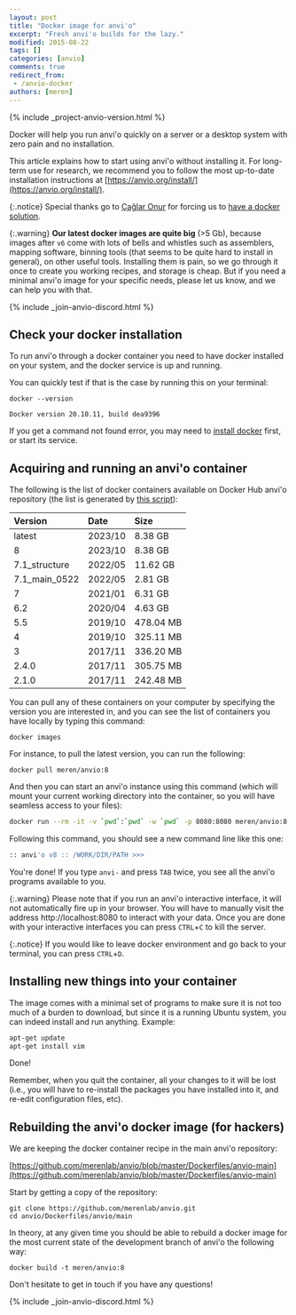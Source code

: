 ```yaml
---
layout: post
title: "Docker image for anvi'o"
excerpt: "Fresh anvi'o builds for the lazy."
modified: 2015-08-22
tags: []
categories: [anvio]
comments: true
redirect_from:
 - /anvio-docker
authors: [meren]
---
```


{% include _project-anvio-version.html %}

Docker will help you run anvi'o quickly on a server or a desktop system with zero pain and no installation.

This article explains how to start using anvi'o without installing it. For long-term use for research, we recommend you to follow the most up-to-date installation instructions at [https://anvio.org/install/](https://anvio.org/install/).

{:.notice}
Special thanks go to [Çağlar Onur](https://twitter.com/caglar10ur) for forcing us to [have a docker solution](https://github.com/meren/anvio/pull/191).

{:.warning}
**Our latest docker images are quite big** (>5 Gb), because images after `v6` come with lots of bells and whistles such as assemblers, mapping software, binning tools (that seems to be quite hard to install in general), on other useful tools. Installing them is pain, so we go through it once to create you working recipes, and storage is cheap. But if you need a minimal anvi'o image for your specific needs, please let us know, and we can help you with that.

{% include _join-anvio-discord.html %}

## Check your docker installation

To run anvi'o through a docker container you need to have docker installed on your system, and the docker service is up and running.

You can quickly test if that is the case by running this on your terminal:

```
docker --version

Docker version 20.10.11, build dea9396
```

If you get a command not found error, you may need to [install docker](https://docs.docker.com/get-docker/) first, or start its service.

## Acquiring and running an anvi'o container

The following is the list of docker containers available on Docker Hub anvi'o repository (the list is generated by [this script](https://github.com/merenlab/anvio.org/blob/main/_scripts/list-anvio-docker-tags.py)):

|**Version**|**Date**|**Size**|
|:--|:--|:--|
|latest|2023/10|8.38 GB|
|8|2023/10|8.38 GB|
|7.1_structure|2022/05|11.62 GB|
|7.1_main_0522|2022/05|2.81 GB|
|7|2021/01|6.31 GB|
|6.2|2020/04|4.63 GB|
|5.5|2019/10|478.04 MB|
|4|2019/10|325.11 MB|
|3|2017/11|336.20 MB|
|2.4.0|2017/11|305.75 MB|
|2.1.0|2017/11|242.48 MB|

You can pull any of these containers on your computer by specifying the version you are interested in, and you can see the list of containers you have locally by typing this command:

```
docker images
```

For instance, to pull the latest version, you can run the following:

```
docker pull meren/anvio:8
```

And then you can start an anvi'o instance using this command (which will mount your current working directory into the container, so you will have seamless access to your files):

``` bash
docker run --rm -it -v `pwd`:`pwd` -w `pwd` -p 8080:8080 meren/anvio:8
```

Following this command, you should see a new command line like this one:

``` bash
:: anvi'o v8 :: /WORK/DIR/PATH >>>
```

You're done! If you type `anvi-` and press `TAB` twice, you see all the anvi'o programs available to you.

{:.warning}
Please note that if you run an anvi'o interactive interface, it will not automatically fire up in your browser. You will have to manually visit the address http://localhost:8080 to interact with your data. Once you are done with your interactive interfaces you can press `CTRL`+`C` to kill the server.

{:.notice}
If you would like to leave docker environment and go back to your terminal, you can press `CTRL`+`D`.

## Installing new things into your container

The image comes with a minimal set of programs to make sure it is not too much of a burden to download, but since it is a running Ubuntu system, you can indeed install and run anything. Example:

``` bash
apt-get update
apt-get install vim
```

Done!

Remember, when you quit the container, all your changes to it will be lost (i.e., you will have to re-install the packages you have installed into it, and re-edit configuration files, etc).

## Rebuilding the anvi'o docker image (for hackers)

We are keeping the docker container recipe in the main anvi'o repository:

[https://github.com/merenlab/anvio/blob/master/Dockerfiles/anvio-main](https://github.com/merenlab/anvio/blob/master/Dockerfiles/anvio-main)

Start by getting a copy of the repository:

```
git clone https://github.com/merenlab/anvio.git
cd anvio/Dockerfiles/anvio/main
```

In theory, at any given time you should be able to rebuild a docker image for the most current state of the development branch of anvi'o the following way:

```
docker build -t meren/anvio:8
```

Don't hesitate to get in touch if you have any questions!

{% include _join-anvio-discord.html %}
